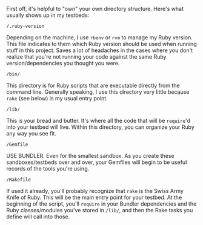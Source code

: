 First off, it's helpful to "own" your own directory structure.  Here's what usually shows up in my testbeds:

    /.ruby-version
Depending on the machine, I use `rbenv` or `rvm` to manage my Ruby version.  This file indicates to them which Ruby version should be used when running stuff in this project.  Saves a lot of headaches in the cases where you don't realize that you're not running your code against the same Ruby version/dependencies you thought you were.

    /bin/
This directory is for Ruby scripts that are executable directly from the command line.  Generally speaking, I use this directory very little because `rake` (see below) is my usual entry point.

    /lib/
This is your bread and butter.  It's where all the code that will be `require`'d into your testbed will live.  Within this directory, you can organize your Ruby any way you see fit.

    /Gemfile
USE BUNDLER.  Even for the smallest sandbox.  As you create these sandboxes/testbeds over and over, your Gemfiles will begin to be useful records of the tools you're using.

    /Rakefile
If used it already, you'll probably recognize that `rake` is the Swiss Army Knife of Ruby.  This will be the main entry point for your testbed.  At the beginning of the script, you'll `require` in your Bundler dependencies and the Ruby classes/modules you've stored in `/lib/`, and then the Rake tasks you define will call into those.
